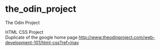 # the_odin_project
The Odin Project

HTML CSS Project  
Duplicate of the google home page
http://www.theodinproject.com/web-development-101/html-css?ref=lnav
